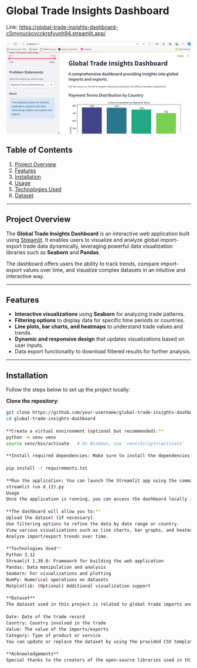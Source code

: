 # Global Trade Insights Dashboard
Link: https://global-trade-insights-dashboard-c5mynuckcvcckrpfvunh94.streamlit.app/

![Global Trade Insights Dashboard](Snipshot1.png)

## Table of Contents
1. [Project Overview](#project-overview)
2. [Features](#features)
3. [Installation](#installation)
4. [Usage](#usage)
5. [Technologies Used](#technologies-used)
6. [Dataset](#dataset)

---

## Project Overview

The **Global Trade Insights Dashboard** is an interactive web application built using [Streamlit](https://streamlit.io/). It enables users to visualize and analyze global import-export trade data dynamically, leveraging powerful data visualization libraries such as **Seaborn** and **Pandas**. 

The dashboard offers users the ability to track trends, compare import-export values over time, and visualize complex datasets in an intuitive and interactive way.

---

## Features

- **Interactive visualizations** using **Seaborn** for analyzing trade patterns.
- **Filtering options** to display data for specific time periods or countries.
- **Line plots, bar charts, and heatmaps** to understand trade values and trends.
- **Dynamic and responsive design** that updates visualizations based on user inputs.
- Data export functionality to download filtered results for further analysis.

---

## Installation

Follow the steps below to set up the project locally:

**Clone the repository**:
   ```bash
   git clone https://github.com/your-username/global-trade-insights-dashboard.git
   cd global-trade-insights-dashboard

**Create a virtual environment (optional but recommended):**
python -m venv venv
source venv/bin/activate   # On Windows, use `venv\Scripts\activate`

**Install required dependencies: Make sure to install the dependencies listed in requirements.txt.**

pip install -r requirements.txt

**Run the application: You can launch the Streamlit app using the command below:**
streamlit run d_(2).py
Usage
Once the application is running, you can access the dashboard locally in your browser at http://localhost:8501.

**The dashboard will allow you to:**
Upload the dataset (if necessary).
Use filtering options to refine the data by date range or country.
View various visualizations such as line charts, bar graphs, and heatmaps.
Analyze import/export trends over time.

**Technologies Used**
Python 3.12
Streamlit 1.39.0: Framework for building the web application
Pandas: Data manipulation and analysis
Seaborn: For visualizations and plotting
NumPy: Numerical operations on datasets
Matplotlib: (Optional) Additional visualization support

**Dataset**
The dataset used in this project is related to global trade imports and exports. It includes the following columns:

Date: Date of the trade record
Country: Country involved in the trade
Value: The value of the imports/exports
Category: Type of product or service
You can update or replace the dataset by using the provided CSV template Imports_Exports_Dataset.csv. Make sure the column names match the expected format.

**Acknowledgements**
Special thanks to the creators of the open-source libraries used in this project. Also, thank you to Streamlit for providing such an amazing platform for data visualization.
